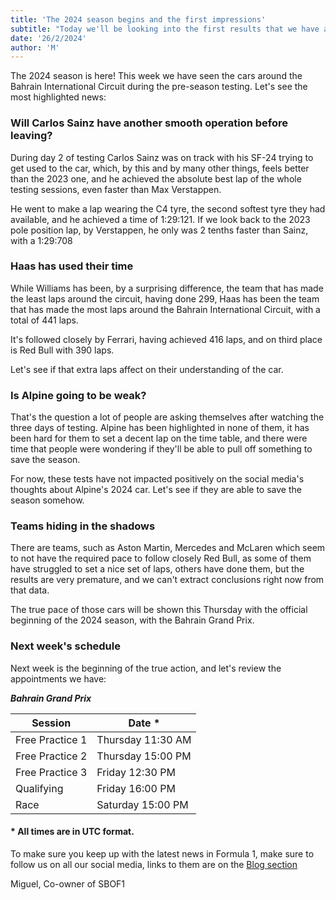 ```yaml
---
title: 'The 2024 season begins and the first impressions'
subtitle: "Today we'll be looking into the first results that we have after the pre-season testing in Bahrain."
date: '26/2/2024'
author: 'M'
---
```


The 2024 season is here! This week we have seen the cars around the Bahrain International Circuit during the pre-season testing. Let's see the most highlighted news:

### Will Carlos Sainz have another smooth operation before leaving?

During day 2 of testing Carlos Sainz was on track with his SF-24 trying to get used to the car, which, by this and by many other things, feels better than the 2023 one, and he achieved the absolute best lap of the whole testing sessions, even faster than Max Verstappen.

He went to make a lap wearing the C4 tyre, the second softest tyre they had available, and he achieved a time of 1:29:121. If we look back to the 2023 pole position lap, by Verstappen, he only was 2 tenths faster than Sainz, with a 1:29:708

### Haas has used their time

While Williams has been, by a surprising difference, the team that has made the least laps around the circuit, having done 299, Haas has been the team that has made the most laps around the Bahrain International Circuit, with a total of 441 laps.

It's followed closely by Ferrari, having achieved 416 laps, and on third place is Red Bull with 390 laps.

Let's see if that extra laps affect on their understanding of the car.

### Is Alpine going to be weak?

That's the question a lot of people are asking themselves after watching the three days of testing. Alpine has been highlighted in none of them, it has been hard for them to set a decent lap on the time table, and there were time that people were wondering if they'll be able to pull off something to save the season.

For now, these tests have not impacted positively on the social media's thoughts about Alpine's 2024 car. Let's see if they are able to save the season somehow.

### Teams hiding in the shadows

There are teams, such as Aston Martin, Mercedes and McLaren which seem to not have the required pace to follow closely Red Bull, as some of them have struggled to set a nice set of laps, others have done them, but the results are very premature, and we can't extract conclusions right now from that data.

The true pace of those cars will be shown this Thursday with the official beginning of the 2024 season, with the Bahrain Grand Prix.

### Next week's schedule

Next week is the beginning of the true action, and let's review the appointments we have:

**_Bahrain Grand Prix_**

| Session         | Date \*           |
| --------------- | ----------------- |
| Free Practice 1 | Thursday 11:30 AM |
| Free Practice 2 | Thursday 15:00 PM |
| Free Practice 3 | Friday 12:30 PM   |
| Qualifying      | Friday 16:00 PM   |
| Race            | Saturday 15:00 PM |

#### \* All times are in UTC format.

To make sure you keep up with the latest news in Formula 1, make sure to follow us on all our social media, links to them are on the [Blog section](https://somebitsoff1.vercel.app/blog)

Miguel,
Co-owner of SBOF1
